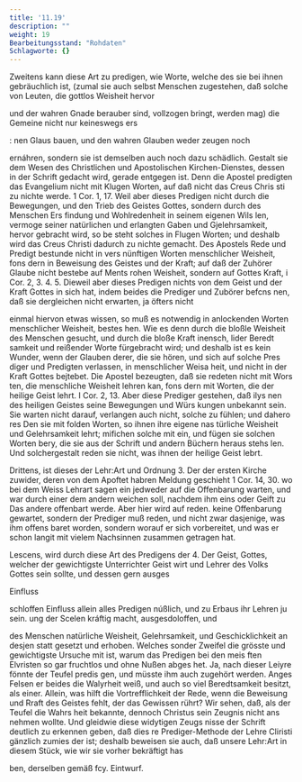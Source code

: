 ```yaml
---
title: '11.19'
description: ""
weight: 19
Bearbeitungsstand: "Rohdaten"
Schlagworte: {}
---
```

<!-- Seite 540 -->


Zweitens kann diese Art zu predigen, wie Worte, welche des sie bei ihnen gebräuchlich ist, (zumal sie auch selbst Menschen zugestehen, daß solche von Leuten, die gottlos Weisheit hervor

und der wahren Gnade berauber sind, vollzogen bringt, werden mag) die Gemeine nicht nur keineswegs ers

: nen Glaus bauen, und den wahren Glauben weder zeugen noch

ernáhren, sondern sie ist demselben auch noch dazu schädlich. Gestalt sie dem Wesen des Christlichen und Apostolischen Kirchen-Dienstes, dessen in der Schrift gedacht wird, gerade entgegen ist. Denn die Apostel predigten das Evangelium nicht mit Klugen Worten, auf daß nicht das Creus Chris sti zu nichte werde. 1 Cor. 1, 17. Weil aber dieses Predigen nicht durch die Bewegungen, und den Trieb des Geistes Gottes, sondern durch des Menschen Ers findung und Wohlredenheit in seinem eigenen Wils len, vermoge seiner natürlichen und erlangten Gaben und Gjelehrsamkeit, hervor gebracht wird, so be steht solches in Flugen Worten; und deshalb
 wird das Creus Christi dadurch zu nichte gemacht. Des Apostels Rede und Predigt bestunde nicht in vers nünftigen Worten menschlicher Weisheit, fons dern in Beweisung des Geistes und der Kraft; auf daß der Zuhörer Glaube nicht bestebe auf Ments rohen Weisheit, sondern auf Gottes Kraft, i Cor. 2, 3. 4. 5. Dieweil aber dieses Predigen nichts von dem Geist und der Kraft Gottes in sich hat, indem beides die Prediger und Zubörer befcns nen, daß sie dergleichen nicht erwarten, ja öfters nicht
<!-- Seite 541 -->

einmal hiervon etwas wissen, so muß es notwendig
in anlockenden Worten menschlicher Weisheit, bestes
hen. Wie es denn durch die bloßle Weisheit des
Menschen gesucht, und durch die bloße Kraft inensch,
lider Beredt samkeit und reißender Worte fürgebracht
wird; und deshalb
 ist es kein Wunder, wenn der
Glauben derer, die sie hören, und sich auf solche Pres
diger und Predigten verlassen, in menschlicher Weisa
heit, und nicht in der Kraft Gottes bejtebet. Die
 Apostel bezeugten, daß sie redeten nicht mit Wors
ten, die menschliche Weisheit lehren kan, fons
dern mit Worten, die der heilige Geist lehrt.
I Cor. 2, 13. Aber diese Prediger gestehen, daß ilys
nen des heiligen Geistes seine Bewegungen und Würs
kungen unbekannt sein. Sie warten nicht darauf,
verlangen auch nicht, solche zu fühlen; und dahero res
Den sie mit folden Worten, so ihnen ihre eigene nas
türliche Weisheit und Gelehrsamkeit lehrt; mifichen
 solche mit ein, und fügen sie solchen Worten bery, die
sie aus der Schrift und andern Büchern heraus stehs
len. Und solchergestalt reden sie nicht, was ihnen
der heilige Geist lebrt.

   Drittens, ist dieses der Lehr:Art und Ordnung 3. Der
 der ersten Kirche zuwider, deren von dem Apoftet habren
Meldung geschieht 1 Cor. 14, 30. wo bei dem Weiss Lehrart
sagen ein jedweder auf die Offenbarung warten, und war durch
einer dem andern weichen soll, nachdem ihm eins oder Geift zu
Das andere offenbart werde. Aber hier wird auf reden.
keine Offenbarung gewartet, sondern der Prediger
muß reden, und nicht zwar dasjenige, was ihm offens
baret worden, sondern worauf er sich vorbereitet, und
was er schon langit mit vielem Nachsinnen zusammen
getragen hat.

Lescens, wird durch diese Art des Predigens der 4. Der Geist, Gottes, welcher der gewichtigste Unterrichter Geist wirt und Lehrer des Volks Gottes sein sollte, und dessen gern ausges

Einfluss
<!-- Seite 542 -->

schloffen Einfluss allein alles Predigen núßlich, und zu Erbaus ihr Lehren ju sein. ung der Scelen kráftig macht, ausgesdoloffen, und

des Menschen natürliche Weisheit, Gelehrsamkeit, und Geschicklichkeit an desjen statt gesetzt und erhoben. Welches sonder Zweifel die grösste und gewichtigste Ursuche mit ist, warum das Predigen bei den meis ften Elvristen so gar fruchtlos und ohne Nußen abges het. Ja, nach dieser Leiyre fönnte der Teufel predis gen, und müsste ihm auch zugehört werden. Anges Felsen er beides die Walyrheit weiß, und auch so viel Beredtsamkeit besitzt, als einer. Allein, was hilft die Vortrefflichkeit der Rede, wenn die Beweisung und Rraft des Geistes fehlt, der das Gewissen rührt? Wir sehen, daß, als der Teufel die Wahrs heit bekannte, dennoch Christus sein Zeugnis nicht ans nehmen wollte. Und gleidwie diese widytigen Zeugs nisse der Schrift deutlich zu erkennen geben, daß dies re Prediger-Methode der Lehre Cliristi gänzlich zumies der ist; deshalb beweisen sie auch, daß unsere Lehr:Art in diesem Stück, wie wir sie vorher bekräftigt has

ben, derselben gemäß fcy. Eintwurf.

